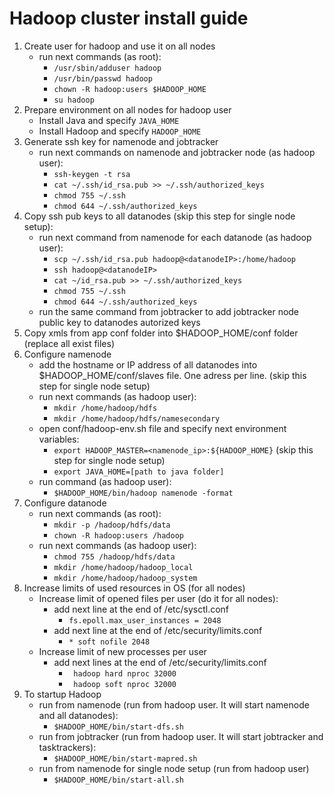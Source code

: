 Hadoop cluster install guide
============

1. Create user for hadoop and use it on all nodes
    * run next commands (as root):
        * ```/usr/sbin/adduser hadoop```  
        * ```/usr/bin/passwd hadoop``` 
        * ```chown -R hadoop:users $HADOOP_HOME```
        * ```su hadoop```
2. Prepare environment on all nodes for hadoop user
    * Install Java and specify ```JAVA_HOME```
    * Install Hadoop and specify ```HADOOP_HOME```
3. Generate ssh key for namenode and jobtracker
    * run next commands on namenode and jobtracker node (as hadoop user): 
        * ```ssh-keygen -t rsa```
        * ```cat ~/.ssh/id_rsa.pub >> ~/.ssh/authorized_keys```
        * ```chmod 755 ~/.ssh```
        * ```chmod 644 ~/.ssh/authorized_keys```
4. Copy ssh pub keys to all datanodes (skip this step for single node setup):
    * run next command from namenode for each datanode (as hadoop user):
        * ```scp ~/.ssh/id_rsa.pub hadoop@<datanodeIP>:/home/hadoop```
        * ```ssh hadoop@<datanodeIP>```
        * ```cat ~/id_rsa.pub >> ~/.ssh/authorized_keys```
        * ```chmod 755 ~/.ssh```
        * ```chmod 644 ~/.ssh/authorized_keys```
    * run the same command from jobtracker to add jobtracker node public key to datanodes autorized keys
5. Copy xmls from app conf folder into $HADOOP_HOME/conf folder (replace all exist files)
6. Configure namenode
    * add the hostname or IP address of all datanodes into $HADOOP_HOME/conf/slaves file. One adress per line. (skip this step for single node setup)
    * run next commands (as hadoop user):
        * ```mkdir /home/hadoop/hdfs```
        * ```mkdir /home/hadoop/hdfs/namesecondary```
    * open conf/hadoop-env.sh file and specify next environment variables:
        * ```export HADOOP_MASTER=<namenode_ip>:${HADOOP_HOME}``` (skip this step for single node setup)
        * ```export JAVA_HOME=[path to java folder]``` 
    * run command (as hadoop user):
        * ```$HADOOP_HOME/bin/hadoop namenode -format```
7. Configure datanode
    * run next commands (as root):
        * ```mkdir -p /hadoop/hdfs/data```
        * ```chown -R hadoop:users /hadoop```
    * run next commands (as hadoop user):
        * ```chmod 755 /hadoop/hdfs/data```
        * ```mkdir /home/hadoop/hadoop_local```
        * ```mkdir /home/hadoop/hadoop_system```
8. Increase limits of used resources in OS (for all nodes)
    * Increase limit of opened files per user (do it for all nodes):
        * add next line at the end of /etc/sysctl.conf
            * ```fs.epoll.max_user_instances = 2048```
        * add  next line at the end of /etc/security/limits.conf
            * ```* soft nofile 2048```
    * Increase limit of new processes per user
        * add next lines at the end of /etc/security/limits.conf
            * ``` hadoop hard nproc 32000```
            * ``` hadoop soft nproc 32000```
9. To startup Hadoop
    * run from namenode (run from hadoop user. It will start namenode and all datanodes):
        * ```$HADOOP_HOME/bin/start-dfs.sh``` 
    * run from jobtracker (run from hadoop user. It will start jobtracker and tasktrackers):
        * ```$HADOOP_HOME/bin/start-mapred.sh```  
    * run from namenode for single node setup (run from hadoop user)
        * ```$HADOOP_HOME/bin/start-all.sh```
